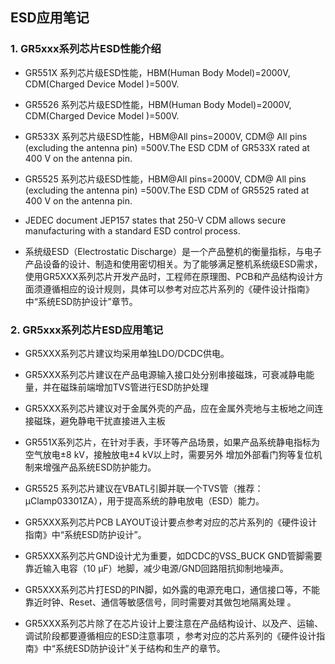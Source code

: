## ESD应用笔记



### 1. GR5xxx系列芯片ESD性能介绍

* GR551X 系列芯片级ESD性能，HBM(Human Body Model)=2000V, CDM(Charged Device Model )=500V.

* GR5526 系列芯片级ESD性能，HBM(Human Body Model)=2000V, CDM(Charged Device Model )=500V.
* GR533X 系列芯片级ESD性能，HBM@All pins=2000V, CDM@ All pins (excluding the antenna pin) =500V.The ESD CDM of GR533X rated at 400 V on the antenna pin. 

* GR5525 系列芯片级ESD性能，HBM@All pins=2000V, CDM@ All pins (excluding the antenna pin) =500V.The ESD CDM of GR5525 rated at 400 V on the antenna pin. 
* JEDEC document JEP157 states that 250-V CDM allows secure manufacturing with a standard ESD control process.  

* 系统级ESD（Electrostatic Discharge）是一个产品整机的衡量指标，与电子产品设备的设计、制造和使用密切相关。为了能够满足整机系统级ESD需求，使用GR5XXX系列芯片开发产品时，工程师在原理图、PCB和产品结构设计方面须遵循相应的设计规则，具体可以参考对应芯片系列的《硬件设计指南》中“系统ESD防护设计”章节。 

### 2. GR5xxx系列芯片ESD应用笔记

* GR5XXX系列芯片建议均采用单独LDO/DCDC供电。
* GR5XXX系列芯片建议在产品电源输入接口处分别串接磁珠，可衰减静电能量，并在磁珠前端增加TVS管进行ESD防护处理  

* GR5XXX系列芯片建议对于金属外壳的产品，应在金属外壳地与主板地之间连接磁珠，避免静电干扰直接进入主板  

* GR551X系列芯片，在针对手表，手环等产品场景，如果产品系统静电指标为空气放电±8 kV，接触放电±4 kV以上时，需要另外
  增加外部看门狗等复位机制来增强产品系统ESD防护能力。  

* GR5525 系列芯片建议在VBATL引脚并联一个TVS管（推荐：µClamp03301ZA），用于提高系统的静电放电（ESD）能力。

* GR5XXX系列芯片PCB LAYOUT设计要点参考对应的芯片系列的《硬件设计指南》中“系统ESD防护设计”。

* GR5XXX系列芯片GND设计尤为重要，如DCDC的VSS_BUCK GND管脚需要靠近输入电容（10 µF）地脚，减少电源/GND回路阻抗抑制地噪声。

* GR5XXX系列芯片打ESD的PIN脚，如外露的电源充电口，通信接口等，不能靠近时钟、Reset、通信等敏感信号，同时需要对其做包地隔离处理 。

* GR5XXX系列芯片除了在芯片设计上要注意在产品结构设计、以及产、运输、调试阶段都要遵循相应的ESD注意事项  ，参考对应的芯片系列的《硬件设计指南》中“系统ESD防护设计”关于结构和生产的章节。

